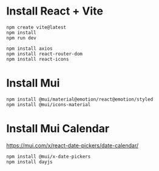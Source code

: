 # Install React + Vite
```
npm create vite@latest
npm install
npm run dev
```
```
npm install axios
npm install react-router-dom
npm install react-icons
```

# Install Mui
```
npm install @mui/material@emotion/react@emotion/styled
npm install @mui/icons-material
```

# Install Mui Calendar
https://mui.com/x/react-date-pickers/date-calendar/
```
npm install @mui/x-date-pickers
npm install dayjs
```
